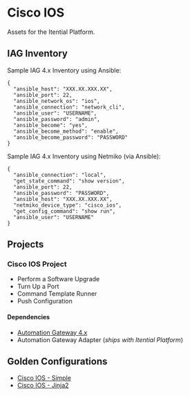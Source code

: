 # Cisco IOS
Assets for the Itential Platform.

## IAG Inventory
Sample IAG 4.x Inventory using Ansible:
```
{
  "ansible_host": "XXX.XX.XXX.XX",
  "ansible_port": 22,
  "ansible_network_os": "ios",
  "ansible_connection": "network_cli",
  "ansible_user": "USERNAME",
  "ansible_password": "admin",
  "ansible_become": "yes",
  "ansible_become_method": "enable",
  "ansible_become_password": "PASSWORD"
}
```

Sample IAG 4.x Inventory using Netmiko (via Ansible):
```
{
  "ansible_connection": "local",
  "get_state_command": "show version",
  "ansible_port": 22,
  "ansible_password": "PASSWORD",
  "ansible_host": "XXX.XX.XXX.XX",
  "netmiko_device_type": "cisco_ios",
  "get_config_command": "show run",
  "ansible_user": "USERNAME"
}
```

## Projects
### Cisco IOS Project
- Perform a Software Upgrade
- Turn Up a Port
- Command Template Runner
- Push Configuration

#### Dependencies
- [Automation Gateway 4.x](https://www.itential.com/automation-gateway/)
- Automation Gateway Adapter (_ships with Itential Platform_)

## Golden Configurations
- [Cisco IOS - Simple](./Golden%20Configurations/Cisco%20IOS%20-%20Simple.json)
- [Cisco IOS - Jinja2](./Golden%20Configurations/Cisco%20IOS%20-%20Jinja2.json)
